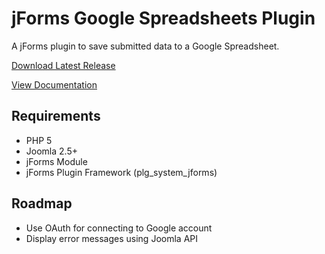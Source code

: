 jForms Google Spreadsheets Plugin
======
A jForms plugin to save submitted data to a Google Spreadsheet.

[Download Latest Release](https://github.com/donJoomla/jforms/releases/download/1.6.1/plg_jforms_googlespreadsheet_v1.2.zip)

[View Documentation](http://donjoomla.com/docs/jforms#GoogleSpreadsheetsPlugin)

## Requirements

- PHP 5
- Joomla 2.5+
- jForms Module
- jForms Plugin Framework (plg_system_jforms)

## Roadmap

- Use OAuth for connecting to Google account
- Display error messages using Joomla API
